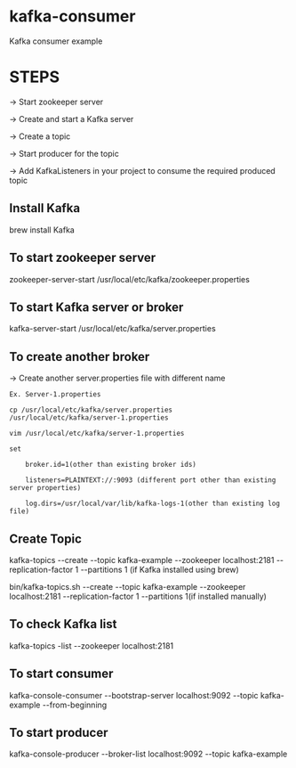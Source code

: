 # kafka-consumer
Kafka consumer example

STEPS
=====
-> Start zookeeper server

-> Create and start a Kafka server

-> Create a topic

-> Start producer for the topic

-> Add KafkaListeners in your project to consume the required produced topic


Install Kafka
-------------
brew install Kafka  

To start zookeeper server
-------------------------
zookeeper-server-start /usr/local/etc/kafka/zookeeper.properties

To start Kafka server or broker
-------------------------------
kafka-server-start /usr/local/etc/kafka/server.properties

To create another broker
------------------------
-> Create another server.properties file with different name

	Ex. Server-1.properties
  
	cp /usr/local/etc/kafka/server.properties  /usr/local/etc/kafka/server-1.properties 
  
	vim /usr/local/etc/kafka/server-1.properties
	
	set
  
		broker.id=1(other than existing broker ids)
    
		listeners=PLAINTEXT://:9093 (different port other than existing server properties)
    
		log.dirs=/usr/local/var/lib/kafka-logs-1(other than existing log file)

Create Topic
------------
kafka-topics --create --topic kafka-example --zookeeper localhost:2181 --replication-factor 1 --partitions 1 (if Kafka installed using brew)

bin/kafka-topics.sh --create --topic kafka-example --zookeeper localhost:2181 --replication-factor 1 --partitions 1(if installed manually)

To check Kafka list
-------------------
kafka-topics -list --zookeeper localhost:2181

To start consumer
-----------------
kafka-console-consumer --bootstrap-server localhost:9092 --topic kafka-example --from-beginning

To start producer
-----------------
kafka-console-producer --broker-list localhost:9092 --topic kafka-example
